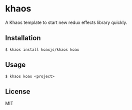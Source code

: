 # khaos

A Khaos template to start new redux effects library quickly.

## Installation

`$ khaos install koaxjs/khaos koax`

## Usage

`$ khaos koax <project>`

## License

MIT
